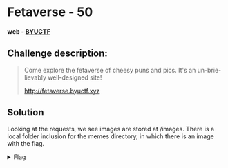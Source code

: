 # Fetaverse - 50
#### web - [BYUCTF](../main.md)

## Challenge description:
> Come explore the fetaverse of cheesy puns and pics. It's an un-brie-lievably well-designed site!
>
> http://fetaverse.byuctf.xyz


## Solution
Looking at the requests, we see images are stored at /images. There is a local folder inclusion for the memes directory, in which there is an image with the flag.
<details> 
    <summary>Flag</summary>
byuctf{welc0me_t0_the_fetaverse}</details>